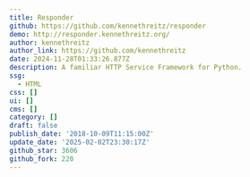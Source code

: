 ```yaml
---
title: Responder
github: https://github.com/kennethreitz/responder
demo: http://responder.kennethreitz.org/
author: kennethreitz
author_link: https://github.com/kennethreitz
date: 2024-11-28T01:33:26.877Z
description: A familiar HTTP Service Framework for Python.
ssg:
  - HTML
css: []
ui: []
cms: []
category: []
draft: false
publish_date: '2018-10-09T11:15:00Z'
update_date: '2025-02-02T23:30:17Z'
github_star: 3606
github_fork: 220
---
```

